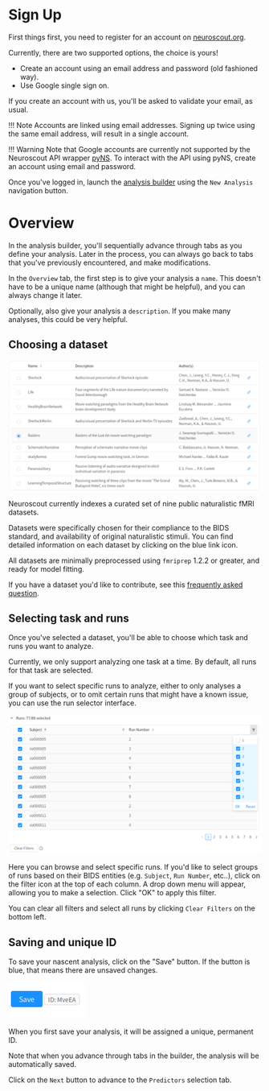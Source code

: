 # Sign Up

First things first, you need to register for an account on [neuroscout.org](https://www.neuroscout.org).

Currently, there are two supported options, the choice is yours!

- Create an account using an email address and password (old fashioned way).
- Use Google single sign on.

If you create an account with us, you'll be asked to validate your email, as usual.


!!! Note
    Accounts are linked using email addresses. Signing up twice using the same email address, will result in a single account.

!!! Warning
    Note that Google accounts are currently not supported by the Neuroscout API wrapper [pyNS](https://github.com/neuroscout/pyNS). To interact with the API using pyNS, create an account using email and password.

Once you've logged in, launch the [analysis builder](builder.md) using the `New Analysis` navigation button.


# Overview

In the analysis builder, you'll sequentially advance through tabs as you define your analysis.
Later in the process, you can always go back to tabs that you've previously encountered, and make modifications.

In the `Overview` tab, the first step is to give your analysis a `name`. This doesn't have to be a unique name (although that might be helpful), and you can always change it later.

Optionally, also give your analysis a `description`. If you make many analyses, this could be very helpful.

## Choosing a dataset

![Choose a dataset](img/datasets.png)

Neuroscout currently indexes a curated set of nine public naturalistic fMRI datasets.

Datasets were specifically chosen for their compliance to the BIDS standard, and availability of original naturalistic stimuli.
You can find detailed information on each dataset by clicking on the blue link icon.

All datasets are minimally preprocessed using `fmriprep` 1.2.2 or greater, and ready for model fitting.

If you have a dataset you'd like to contribute, see this [frequently asked question](../faq.md#i-have-a-naturalistic-study-id-like-to-share-on-neuroscout-how-do-i-do-so).

## Selecting task and runs

Once you've selected a dataset, you'll be able to choose which task and runs you want to analyze.

Currently, we only support analyzing one task at a time. By default, all runs for that task are selected.

If you want to select specific runs to analyze, either to only analyses a group of subjects, or to omit certain runs that might have a known issue, you can use the run selector interface.

![Select runs](img/runs.png)


Here you can browse and select specific runs.
If you'd like to select groups of runs based on their BIDS entities (e.g. `Subject`, `Run Number`, etc..), click on the filter icon at the top of each column. A drop down menu will appear, allowing you to make a selection. Click "OK" to apply this filter.

You can clear all filters and select all runs by clicking `Clear Filters` on the bottom left.

## Saving and unique ID

To save your nascent analysis, click on the "Save" button. If the button is blue, that means there are unsaved changes.

![Select runs](img/save.png)

When you first save your analysis, it will be assigned a unique, permanent ID.

Note that when you advance through tabs in the builder, the analysis will be automatically saved.

Click on the `Next` button to advance to the `Predictors` selection tab.

